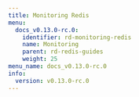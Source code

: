 ```yaml
---
title: Monitoring Redis
menu:
  docs_v0.13.0-rc.0:
    identifier: rd-monitoring-redis
    name: Monitoring
    parent: rd-redis-guides
    weight: 25
menu_name: docs_v0.13.0-rc.0
info:
  version: v0.13.0-rc.0
---
```


